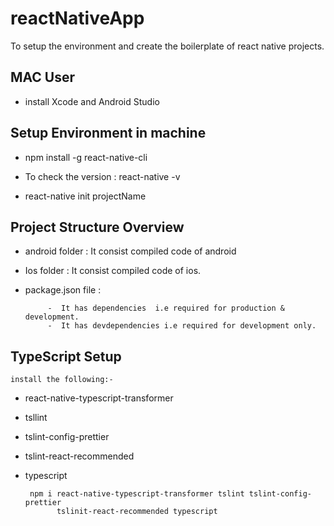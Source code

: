 # reactNativeApp
To setup the environment and create the boilerplate of react native projects.



## MAC User
  
  - install Xcode and Android Studio


## Setup Environment in machine

  - npm install -g react-native-cli 

  - To check the version : react-native -v

  - react-native init projectName 


## Project Structure Overview

  - android folder : It consist compiled code of android
  - Ios folder : It consist compiled code of ios.
  - package.json file :  

             -  It has dependencies  i.e required for production & development.
             -  It has devdependencies i.e required for development only.


## TypeScript Setup
    
    install the following:-

 - react-native-typescript-transformer
 - tsllint
 - tslint-config-prettier
 - tslint-react-recommended
 - typescript

   ```
    npm i react-native-typescript-transformer tslint tslint-config-prettier 
          tslinit-react-recommended typescript
   ``` 